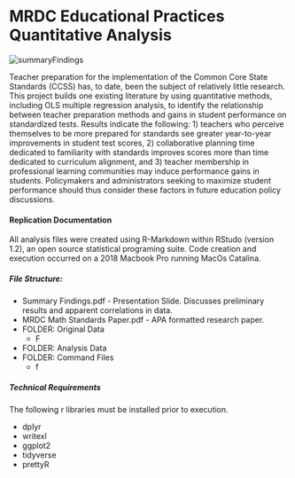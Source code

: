 # MRDC Educational Practices Quantitative Analysis

![summaryFindings](https://user-images.githubusercontent.com/43073356/84318395-5f17bc80-ab3c-11ea-85bf-cf77edd1e513.png)


Teacher preparation for the implementation of the Common Core State Standards (CCSS) has, to date, been the subject of relatively little research. This project builds one existing literature by using quantitative methods, including OLS multiple regression analysis, to identify the relationship between teacher preparation methods and gains in student performance on standardized tests. Results indicate the following: 1) teachers who perceive themselves to be more prepared for standards see greater year-to-year improvements in student test scores, 2) collaborative planning time dedicated to familiarity with standards improves scores more than time dedicated to curriculum alignment, and 3) teacher membership in professional learning communities may induce performance gains in students. Policymakers and administrators seeking to maximize student performance should thus consider these factors in future education policy discussions. 

#### Replication Documentation

All analysis files were created using R-Markdown within RStudo (version 1.2), an open source statistical programing suite. Code creation and execution occurred on a 2018 Macbook Pro running MacOs Catalina.

##### File Structure:

* Summary Findings.pdf - Presentation Slide. Discusses preliminary results and apparent correlations in data.
* MRDC Math Standards Paper.pdf - APA formatted research paper. 
* FOLDER: Original Data
  * F
* FOLDER: Analysis Data
* FOLDER: Command Files
  * f

##### Technical Requirements

The following r libraries must be installed prior to execution.

* dplyr
* writexl
* ggplot2
* tidyverse
* prettyR

